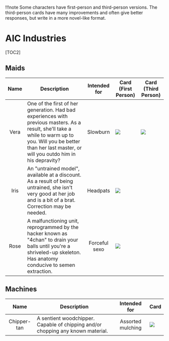 !!!note Some characters have first-person and third-person versions. The third-person cards have many improvements and often give better responses, but write in a more novel-like format.

# AIC Industries

[TOC2]

## Maids

| Name | Description | Intended for | Card (First Person) | Card (Third Person)
|:-------:|--------------|:-------------:|------|-----|
| Vera | One of the first of her generation. Had bad experiences with previous masters. As a result, she'll take a while to warm up to you. Will you be better than her last master, or will you outdo him in his depravity? | Slowburn | ![](https://files.catbox.moe/7g04kn.png) | ![](https://files.catbox.moe/e8qjzt.png) |
| Iris | An "untrained model", available at a discount. As a result of being untrained, she isn't very good at her job and is a bit of a brat. Correction may be needed. | Headpats | ![](https://files.catbox.moe/tfwrf9.png) |
| Rose | A malfunctioning unit, reprogrammed by the hacker known as "4chan" to drain your balls until you're a shriveled-up skeleton. Has anatomy conducive to semen extraction. | Forceful sexo | ![](https://files.catbox.moe/9f4bxp.png) |


## Machines

| Name | Description | Intended for | Card |
|:-------:|--------------|:-------------:|------|
| Chipper-tan | A sentient woodchipper. Capable of chipping and/or chopping any known material. | Assorted mulching | ![](https://files.catbox.moe/5b9svw.png) |